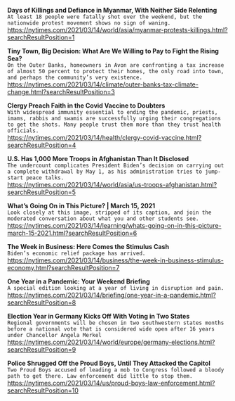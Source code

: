 **Days of Killings and Defiance in Myanmar, With Neither Side Relenting**\
`At least 18 people were fatally shot over the weekend, but the nationwide protest movement shows no sign of waning.`\
https://nytimes.com/2021/03/14/world/asia/myanmar-protests-killings.html?searchResultPosition=1

**Tiny Town, Big Decision: What Are We Willing to Pay to Fight the Rising Sea?**\
`On the Outer Banks, homeowners in Avon are confronting a tax increase of almost 50 percent to protect their homes, the only road into town, and perhaps the community’s very existence.`\
https://nytimes.com/2021/03/14/climate/outer-banks-tax-climate-change.html?searchResultPosition=3

**Clergy Preach Faith in the Covid Vaccine to Doubters**\
`With widespread immunity essential to ending the pandemic, priests, imams, rabbis and swamis are successfully urging their congregations to get the shots. Many people trust them more than they trust health officials.`\
https://nytimes.com/2021/03/14/health/clergy-covid-vaccine.html?searchResultPosition=4

**U.S. Has 1,000 More Troops in Afghanistan Than It Disclosed**\
`The undercount complicates President Biden’s decision on carrying out a complete withdrawal by May 1, as his administration tries to jump-start peace talks.`\
https://nytimes.com/2021/03/14/world/asia/us-troops-afghanistan.html?searchResultPosition=5

**What’s Going On in This Picture? | March 15, 2021**\
`Look closely at this image, stripped of its caption, and join the moderated conversation about what you and other students see.`\
https://nytimes.com/2021/03/14/learning/whats-going-on-in-this-picture-march-15-2021.html?searchResultPosition=6

**The Week in Business: Here Comes the Stimulus Cash**\
`Biden’s economic relief package has arrived.`\
https://nytimes.com/2021/03/14/business/the-week-in-business-stimulus-economy.html?searchResultPosition=7

**One Year in a Pandemic: Your Weekend Briefing**\
`A special edition looking at a year of living in disruption and pain.`\
https://nytimes.com/2021/03/14/briefing/one-year-in-a-pandemic.html?searchResultPosition=8

**Election Year in Germany Kicks Off With Voting in Two States**\
`Regional governments will be chosen in two southwestern states months before a national vote that is considered wide open after 16 years under Chancellor Angela Merkel`\
https://nytimes.com/2021/03/14/world/europe/germany-elections.html?searchResultPosition=9

**Police Shrugged Off the Proud Boys, Until They Attacked the Capitol**\
`Two Proud Boys accused of leading a mob to Congress followed a bloody path to get there. Law enforcement did little to stop them.`\
https://nytimes.com/2021/03/14/us/proud-boys-law-enforcement.html?searchResultPosition=10

